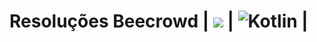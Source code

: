 # Resoluções Beecrowd | <img src="https://img.shields.io/badge/JavaScript-F7DF1E.svg?style=for-the-badge&logo=JavaScript&logoColor=black"> | ![Kotlin](https://img.shields.io/badge/kotlin-%237F52FF.svg?style=for-the-badge&logo=kotlin&logoColor=white) | 
